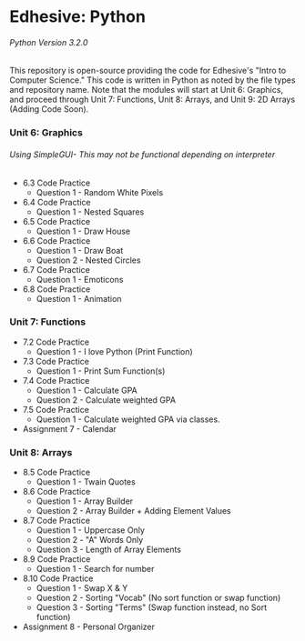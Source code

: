 # Edhesive: Python
###### _Python Version 3.2.0_
This repository is open-source providing the code for Edhesive's "Intro to Computer Science." This code is written in Python as noted by the file types and repository name. Note that the modules will start at Unit 6: Graphics, and proceed through Unit 7: Functions, Unit 8: Arrays, and Unit 9: 2D Arrays (Adding Code Soon).

### Unit 6: Graphics
###### _Using SimpleGUI- This may not be functional depending on interpreter_
* 6.3 Code Practice
    * Question 1 - Random White Pixels 
* 6.4 Code Practice
    * Question 1 - Nested Squares
* 6.5 Code Practice
    * Question 1 - Draw House
* 6.6 Code Practice
    * Question 1 - Draw Boat
    * Question 2 - Nested Circles
* 6.7 Code Practice
    * Question 1 - Emoticons
* 6.8 Code Practice
    * Question 1 - Animation

### Unit 7: Functions
* 7.2 Code Practice
    * Question 1 - I love Python (Print Function)
* 7.3 Code Practice
    * Question 1 - Print Sum Function(s)
* 7.4 Code Practice
    * Question 1 - Calculate GPA
    * Question 2 - Calculate weighted GPA
* 7.5 Code Practice
    * Question 1 - Calculate weighted GPA via classes.
* Assignment 7 - Calendar

### Unit 8: Arrays
* 8.5 Code Practice
   * Question 1 - Twain Quotes
* 8.6 Code Practice 
   * Question 1 - Array Builder
   * Question 2 - Array Builder + Adding Element Values
* 8.7 Code Practice
   * Question 1 - Uppercase Only
   * Question 2 - "A" Words Only
   * Question 3 - Length of Array Elements
* 8.9 Code Practice
   * Question 1 - Search for number
* 8.10 Code Practice
   * Question 1 - Swap X & Y
   * Question 2 - Sorting "Vocab" (No sort function or swap function)
   * Question 3 - Sorting "Terms" (Swap function instead, no Sort function)
* Assignment 8 - Personal Organizer

